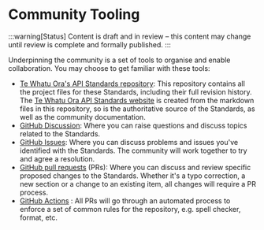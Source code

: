 # Community Tooling

:::warning[Status]
Content is draft and in review – this content may change until review is complete and formally published.
:::

Underpinning the community is a set of tools to organise and enable collaboration. You may choose to get familiar with these tools:

- [Te Whatu Ora's API Standards repository](https://github.com/tewhatuora/api-standards): This repository contains all the project files for these Standards, including their full revision history. The [Te Whatu Ora API Standards website](https://apistandards.digital.health.nz/) is created from the markdown files in this repository, so is the authoritative source of the Standards, as well as the community documentation.
- [GitHub Discussion](https://github.com/tewhatuora/api-standards/discussions): Where you can raise questions and discuss topics related to the Standards.
- [GitHub Issues](https://github.com/tewhatuora/api-standards/issues): Where you can discuss problems and issues you've identified with the Standards. The community will work together to try and agree a resolution.
- [GitHub pull requests](https://github.com/tewhatuora/api-standards/pulls) (PRs): Where you can discuss and review specific proposed changes to the Standards. Whether it's a typo correction, a new section or a change to an existing item, all changes will require a PR process.
- [GitHub Actions](https://github.com/tewhatuora/api-standards/actions) : All PRs will go through an automated process to enforce a set of common rules for the repository, e.g. spell checker, format, etc.
